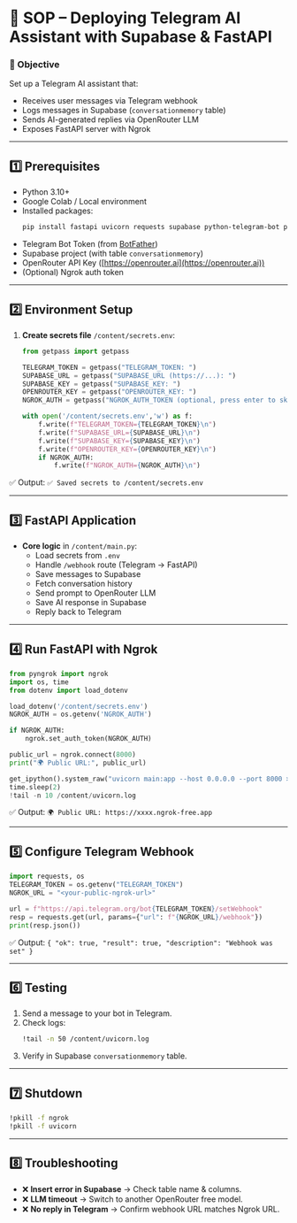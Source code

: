# 📘 SOP – Deploying Telegram AI Assistant with Supabase & FastAPI

### 🎯 Objective
Set up a Telegram AI assistant that:
- Receives user messages via Telegram webhook
- Logs messages in Supabase (`conversationmemory` table)
- Sends AI-generated replies via OpenRouter LLM
- Exposes FastAPI server with Ngrok

---

## 1️⃣ Prerequisites
- Python 3.10+
- Google Colab / Local environment
- Installed packages:
  ```bash
  pip install fastapi uvicorn requests supabase python-telegram-bot python-dotenv pyngrok nest_asyncio
  ```
- Telegram Bot Token (from [BotFather](https://t.me/BotFather))
- Supabase project (with table `conversationmemory`)
- OpenRouter API Key ([https://openrouter.ai](https://openrouter.ai))
- (Optional) Ngrok auth token

---

## 2️⃣ Environment Setup

1. **Create secrets file** `/content/secrets.env`:
   ```python
   from getpass import getpass

   TELEGRAM_TOKEN = getpass("TELEGRAM_TOKEN: ")
   SUPABASE_URL = getpass("SUPABASE_URL (https://...): ")
   SUPABASE_KEY = getpass("SUPABASE_KEY: ")
   OPENROUTER_KEY = getpass("OPENROUTER_KEY: ")
   NGROK_AUTH = getpass("NGROK_AUTH_TOKEN (optional, press enter to skip): ")

   with open('/content/secrets.env','w') as f:
       f.write(f"TELEGRAM_TOKEN={TELEGRAM_TOKEN}\n")
       f.write(f"SUPABASE_URL={SUPABASE_URL}\n")
       f.write(f"SUPABASE_KEY={SUPABASE_KEY}\n")
       f.write(f"OPENROUTER_KEY={OPENROUTER_KEY}\n")
       if NGROK_AUTH:
           f.write(f"NGROK_AUTH={NGROK_AUTH}\n")
   ```

✅ Output: `✅ Saved secrets to /content/secrets.env`

---

## 3️⃣ FastAPI Application

- **Core logic** in `/content/main.py`:
  - Load secrets from `.env`
  - Handle `/webhook` route (Telegram → FastAPI)
  - Save messages to Supabase
  - Fetch conversation history
  - Send prompt to OpenRouter LLM
  - Save AI response in Supabase
  - Reply back to Telegram

---

## 4️⃣ Run FastAPI with Ngrok

```python
from pyngrok import ngrok
import os, time
from dotenv import load_dotenv

load_dotenv('/content/secrets.env')
NGROK_AUTH = os.getenv('NGROK_AUTH')

if NGROK_AUTH:
    ngrok.set_auth_token(NGROK_AUTH)

public_url = ngrok.connect(8000)
print("🌍 Public URL:", public_url)

get_ipython().system_raw("uvicorn main:app --host 0.0.0.0 --port 8000 > /content/uvicorn.log 2>&1 &")
time.sleep(2)
!tail -n 10 /content/uvicorn.log
```

✅ Output: `🌍 Public URL: https://xxxx.ngrok-free.app`

---

## 5️⃣ Configure Telegram Webhook

```python
import requests, os
TELEGRAM_TOKEN = os.getenv("TELEGRAM_TOKEN")
NGROK_URL = "<your-public-ngrok-url>"

url = f"https://api.telegram.org/bot{TELEGRAM_TOKEN}/setWebhook"
resp = requests.get(url, params={"url": f"{NGROK_URL}/webhook"})
print(resp.json())
```

✅ Output: `{ "ok": true, "result": true, "description": "Webhook was set" }`

---

## 6️⃣ Testing

1. Send a message to your bot in Telegram.
2. Check logs:
   ```bash
   !tail -n 50 /content/uvicorn.log
   ```
3. Verify in Supabase `conversationmemory` table.

---

## 7️⃣ Shutdown

```bash
!pkill -f ngrok
!pkill -f uvicorn
```

---

## 8️⃣ Troubleshooting

- ❌ **Insert error in Supabase** → Check table name & columns.
- ❌ **LLM timeout** → Switch to another OpenRouter free model.
- ❌ **No reply in Telegram** → Confirm webhook URL matches Ngrok URL.
